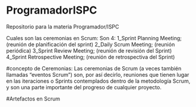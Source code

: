 # ProgramadorISPC
Repositorio para la materia Programador/ISPC

Cuales son las ceremonias en Scrum:
Son 4:
1_Sprint Planning Meeting;  (reunión de planificación del sprint)
2_Daily Scrum Meeting;  (reunión periódica)
3_Sprint Review Meeting; (reunión de revisión del Sprint)
4_Sprint Retrospective Meeting; (reunión de retrospectiva del Sprint)

#concepto de Ceremonias: Las ceremonias de Scrum (a veces también llamadas “eventos Scrum”) son, por así decirlo, 
reuniones que tienen lugar en las iteraciones o Sprints contemplados dentro de la metodología Scrum,
y son una parte importante del progreso de cualquier proyecto.

#Artefactos en Scrum
